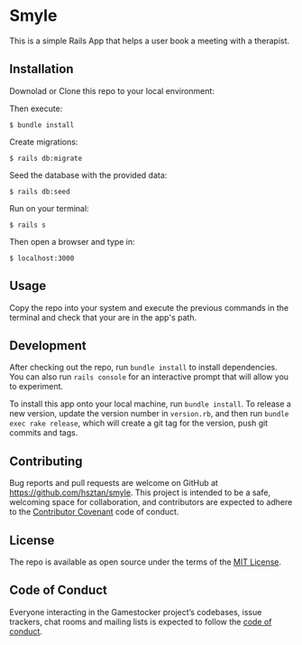 # Smyle

This is a simple Rails App that helps a user book a meeting with a therapist.

## Installation

Downolad or Clone this repo to your local environment:

Then execute:

    $ bundle install

Create migrations:

    $ rails db:migrate

Seed the database with the provided data:

    $ rails db:seed

Run on your terminal:

    $ rails s

Then open a browser and type in:

    $ localhost:3000

## Usage

Copy the repo into your system and execute the previous commands in the terminal and check that your are in the app's path.

## Development

After checking out the repo, run `bundle install` to install dependencies. You can also run `rails console` for an interactive prompt that will allow you to experiment.

To install this app onto your local machine, run `bundle install`. To release a new version, update the version number in `version.rb`, and then run `bundle exec rake release`, which will create a git tag for the version, push git commits and tags.

## Contributing

Bug reports and pull requests are welcome on GitHub at https://github.com/hsztan/smyle. This project is intended to be a safe, welcoming space for collaboration, and contributors are expected to adhere to the [Contributor Covenant](http://contributor-covenant.org) code of conduct.

## License

The repo is available as open source under the terms of the [MIT License](https://opensource.org/licenses/MIT).

## Code of Conduct

Everyone interacting in the Gamestocker project’s codebases, issue trackers, chat rooms and mailing lists is expected to follow the [code of conduct](https://github.com/hsztan/smyle/blob/master/CODE_OF_CONDUCT.md).
